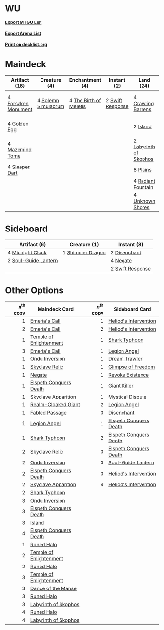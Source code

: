 # WU

#### [Export MTGO List](../collection/WU/WU.txt)
#### [Export Arena List](../collection/WU/WU_arena.txt)
#### [Print on decklist.org](http://decklist.org/?deckmain=4%09Crawling%20Barrens%0A2%09Dance%20of%20the%20Manse%0A4%09Forsaken%20Monument%0A4%09Golden%20Egg%0A2%09Island%0A2%09Labyrinth%20of%20Skophos%0A4%09Mazemind%20Tome%0A8%09Plains%0A4%09Radiant%20Fountain%0A4%09Shatter%20the%20Sky%0A4%09Sleeper%20Dart%0A4%09Solemn%20Simulacrum%0A2%09Swift%20Response%0A4%09The%20Birth%20of%20Meletis%0A4%09Ugin,%20the%20Spirit%20Dragon%0A4%09Unknown%20Shores&deckside=2%09Disenchant%0A4%09Midnight%20Clock%0A4%09Negate%0A1%09Shimmer%20Dragon%0A2%09Soul-Guide%20Lantern%0A2%09Swift%20Response)
# Maindeck

|                                        Artifact (16)                                         |                                         Creature (4)                                         |                                         Enchantment (4)                                         |                                        Instant (2)                                        |                                            Land (24)                                            |                                          Planeswalker (4)                                          |                                          Sorcery (6)                                          |
|----------------------------------------------------------------------------------------------|----------------------------------------------------------------------------------------------|-------------------------------------------------------------------------------------------------|-------------------------------------------------------------------------------------------|-------------------------------------------------------------------------------------------------|----------------------------------------------------------------------------------------------------|-----------------------------------------------------------------------------------------------|
|4 [Forsaken Monument](http://gatherer.wizards.com/Pages/Card/Details.aspx?multiverseid=491895)|4 [Solemn Simulacrum](http://gatherer.wizards.com/Pages/Card/Details.aspx?multiverseid=389682)|4 [The Birth of Meletis](http://gatherer.wizards.com/Pages/Card/Details.aspx?multiverseid=476256)|2 [Swift Response](http://gatherer.wizards.com/Pages/Card/Details.aspx?multiverseid=485363)|4 [Crawling Barrens](http://gatherer.wizards.com/Pages/Card/Details.aspx?multiverseid=491917)    |4 [Ugin, the Spirit Dragon](http://gatherer.wizards.com/Pages/Card/Details.aspx?multiverseid=391948)|2 [Dance of the Manse](http://gatherer.wizards.com/Pages/Card/Details.aspx?multiverseid=473148)|
|4 [Golden Egg](http://gatherer.wizards.com/Pages/Card/Details.aspx?multiverseid=473182)       |                                                                                              |                                                                                                 |                                                                                           |2 [Island](http://gatherer.wizards.com/Pages/Card/Details.aspx?multiverseid=439857)              |                                                                                                    |4 [Shatter the Sky](http://gatherer.wizards.com/Pages/Card/Details.aspx?multiverseid=476288)   |
|4 [Mazemind Tome](http://gatherer.wizards.com/Pages/Card/Details.aspx?multiverseid=485555)    |                                                                                              |                                                                                                 |                                                                                           |2 [Labyrinth of Skophos](http://gatherer.wizards.com/Pages/Card/Details.aspx?multiverseid=476494)|                                                                                                    |                                                                                               |
|4 [Sleeper Dart](http://gatherer.wizards.com/Pages/Card/Details.aspx?multiverseid=479760)     |                                                                                              |                                                                                                 |                                                                                           |8 [Plains](http://gatherer.wizards.com/Pages/Card/Details.aspx?multiverseid=439856)              |                                                                                                    |                                                                                               |
|                                                                                              |                                                                                              |                                                                                                 |                                                                                           |4 [Radiant Fountain](http://gatherer.wizards.com/Pages/Card/Details.aspx?multiverseid=438810)    |                                                                                                    |                                                                                               |
|                                                                                              |                                                                                              |                                                                                                 |                                                                                           |4 [Unknown Shores](http://gatherer.wizards.com/Pages/Card/Details.aspx?multiverseid=407691)      |                                                                                                    |                                                                                               |


# Sideboard

|                                         Artifact (6)                                          |                                       Creature (1)                                        |                                        Instant (8)                                        |
|-----------------------------------------------------------------------------------------------|-------------------------------------------------------------------------------------------|-------------------------------------------------------------------------------------------|
|4 [Midnight Clock](http://gatherer.wizards.com/Pages/Card/Details.aspx?multiverseid=473016)    |1 [Shimmer Dragon](http://gatherer.wizards.com/Pages/Card/Details.aspx?multiverseid=476035)|2 [Disenchant](http://gatherer.wizards.com/Pages/Card/Details.aspx?multiverseid=847)       |
|2 [Soul-Guide Lantern](http://gatherer.wizards.com/Pages/Card/Details.aspx?multiverseid=476488)|                                                                                           |4 [Negate](http://gatherer.wizards.com/Pages/Card/Details.aspx?multiverseid=423707)        |
|                                                                                               |                                                                                           |2 [Swift Response](http://gatherer.wizards.com/Pages/Card/Details.aspx?multiverseid=485363)|


# Other Options

|*n*<sup>th</sup> copy|                                          Maindeck Card                                           |*n*<sup>th</sup> copy|                                         Sideboard Card                                          |
|--------------------:|--------------------------------------------------------------------------------------------------|--------------------:|-------------------------------------------------------------------------------------------------|
|                    1|[Emeria's Call](http://gatherer.wizards.com/Pages/Card/Details.aspx?multiverseid=491633)          |                    1|[Heliod's Intervention](http://gatherer.wizards.com/Pages/Card/Details.aspx?multiverseid=476270) |
|                    2|[Emeria's Call](http://gatherer.wizards.com/Pages/Card/Details.aspx?multiverseid=491633)          |                    2|[Heliod's Intervention](http://gatherer.wizards.com/Pages/Card/Details.aspx?multiverseid=476270) |
|                    1|[Temple of Enlightenment](http://gatherer.wizards.com/Pages/Card/Details.aspx?multiverseid=378535)|                    1|[Shark Typhoon](http://gatherer.wizards.com/Pages/Card/Details.aspx?multiverseid=479587)         |
|                    3|[Emeria's Call](http://gatherer.wizards.com/Pages/Card/Details.aspx?multiverseid=491633)          |                    1|[Legion Angel](http://gatherer.wizards.com/Pages/Card/Details.aspx?multiverseid=491646)          |
|                    1|[Ondu Inversion](http://gatherer.wizards.com/Pages/Card/Details.aspx?multiverseid=491654)         |                    1|[Dream Trawler](http://gatherer.wizards.com/Pages/Card/Details.aspx?multiverseid=476465)         |
|                    1|[Skyclave Relic](http://gatherer.wizards.com/Pages/Card/Details.aspx?multiverseid=491903)         |                    1|[Glimpse of Freedom](http://gatherer.wizards.com/Pages/Card/Details.aspx?multiverseid=476301)    |
|                    1|[Negate](http://gatherer.wizards.com/Pages/Card/Details.aspx?multiverseid=423707)                 |                    1|[Revoke Existence](http://gatherer.wizards.com/Pages/Card/Details.aspx?multiverseid=378397)      |
|                    1|[Elspeth Conquers Death](http://gatherer.wizards.com/Pages/Card/Details.aspx?multiverseid=476264) |                    1|[Giant Killer](http://gatherer.wizards.com/Pages/Card/Details.aspx?multiverseid=472976)          |
|                    1|[Skyclave Apparition](http://gatherer.wizards.com/Pages/Card/Details.aspx?multiverseid=495603)    |                    1|[Mystical Dispute](http://gatherer.wizards.com/Pages/Card/Details.aspx?multiverseid=473020)      |
|                    1|[Realm-Cloaked Giant](http://gatherer.wizards.com/Pages/Card/Details.aspx?multiverseid=472988)    |                    2|[Legion Angel](http://gatherer.wizards.com/Pages/Card/Details.aspx?multiverseid=491646)          |
|                    1|[Fabled Passage](http://gatherer.wizards.com/Pages/Card/Details.aspx?multiverseid=473206)         |                    3|[Disenchant](http://gatherer.wizards.com/Pages/Card/Details.aspx?multiverseid=847)               |
|                    1|[Legion Angel](http://gatherer.wizards.com/Pages/Card/Details.aspx?multiverseid=491646)           |                    1|[Elspeth Conquers Death](http://gatherer.wizards.com/Pages/Card/Details.aspx?multiverseid=476264)|
|                    1|[Shark Typhoon](http://gatherer.wizards.com/Pages/Card/Details.aspx?multiverseid=479587)          |                    2|[Elspeth Conquers Death](http://gatherer.wizards.com/Pages/Card/Details.aspx?multiverseid=476264)|
|                    2|[Skyclave Relic](http://gatherer.wizards.com/Pages/Card/Details.aspx?multiverseid=491903)         |                    3|[Elspeth Conquers Death](http://gatherer.wizards.com/Pages/Card/Details.aspx?multiverseid=476264)|
|                    2|[Ondu Inversion](http://gatherer.wizards.com/Pages/Card/Details.aspx?multiverseid=491654)         |                    3|[Soul-Guide Lantern](http://gatherer.wizards.com/Pages/Card/Details.aspx?multiverseid=476488)    |
|                    2|[Elspeth Conquers Death](http://gatherer.wizards.com/Pages/Card/Details.aspx?multiverseid=476264) |                    3|[Heliod's Intervention](http://gatherer.wizards.com/Pages/Card/Details.aspx?multiverseid=476270) |
|                    2|[Skyclave Apparition](http://gatherer.wizards.com/Pages/Card/Details.aspx?multiverseid=495603)    |                    4|[Heliod's Intervention](http://gatherer.wizards.com/Pages/Card/Details.aspx?multiverseid=476270) |
|                    2|[Shark Typhoon](http://gatherer.wizards.com/Pages/Card/Details.aspx?multiverseid=479587)          |                     |                                                                                                 |
|                    3|[Ondu Inversion](http://gatherer.wizards.com/Pages/Card/Details.aspx?multiverseid=491654)         |                     |                                                                                                 |
|                    3|[Elspeth Conquers Death](http://gatherer.wizards.com/Pages/Card/Details.aspx?multiverseid=476264) |                     |                                                                                                 |
|                    3|[Island](http://gatherer.wizards.com/Pages/Card/Details.aspx?multiverseid=439857)                 |                     |                                                                                                 |
|                    4|[Elspeth Conquers Death](http://gatherer.wizards.com/Pages/Card/Details.aspx?multiverseid=476264) |                     |                                                                                                 |
|                    1|[Runed Halo](http://gatherer.wizards.com/Pages/Card/Details.aspx?multiverseid=154005)             |                     |                                                                                                 |
|                    2|[Temple of Enlightenment](http://gatherer.wizards.com/Pages/Card/Details.aspx?multiverseid=378535)|                     |                                                                                                 |
|                    2|[Runed Halo](http://gatherer.wizards.com/Pages/Card/Details.aspx?multiverseid=154005)             |                     |                                                                                                 |
|                    3|[Temple of Enlightenment](http://gatherer.wizards.com/Pages/Card/Details.aspx?multiverseid=378535)|                     |                                                                                                 |
|                    3|[Dance of the Manse](http://gatherer.wizards.com/Pages/Card/Details.aspx?multiverseid=473148)     |                     |                                                                                                 |
|                    3|[Runed Halo](http://gatherer.wizards.com/Pages/Card/Details.aspx?multiverseid=154005)             |                     |                                                                                                 |
|                    3|[Labyrinth of Skophos](http://gatherer.wizards.com/Pages/Card/Details.aspx?multiverseid=476494)   |                     |                                                                                                 |
|                    4|[Runed Halo](http://gatherer.wizards.com/Pages/Card/Details.aspx?multiverseid=154005)             |                     |                                                                                                 |
|                    4|[Labyrinth of Skophos](http://gatherer.wizards.com/Pages/Card/Details.aspx?multiverseid=476494)   |                     |                                                                                                 |

